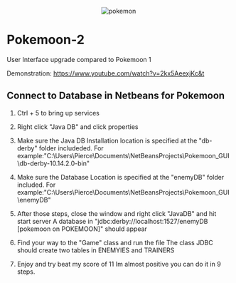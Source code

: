 <p align="center"
  <a href="https://imgbb.com/"><img src="https://ibb.co/261xnw3" alt="pokemon" border="0"></a>
</p>


# Pokemoon-2
User Interface upgrade compared to Pokemoon 1

Demonstration: https://www.youtube.com/watch?v=2kx5AeexjKc&t

 Connect to Database in Netbeans for Pokemoon
 ---------------------------------------------

1. Ctrl + 5 to bring up services

2. Right click "Java DB" and click properties

3. Make sure the Java DB Installation location is specified at the "db-derby" folder includeded. 
	For example:"C:\Users\Pierce\Documents\NetBeansProjects\Pokemoon_GUI\db-derby-10.14.2.0-bin"

4. Make sure the Database Location is specified at the "enemyDB" folder included.
	For example:"C:\Users\Pierce\Documents\NetBeansProjects\Pokemoon_GUI\enemyDB"

5. After those steps, close the window and right click "JavaDB" and hit start server
	A database in "jdbc:derby://localhost:1527/enemyDB [pokemoon on POKEMOON]" should appear 

6. Find your way to the "Game" class and run the file
	The class JDBC should create two tables in ENEMYIES and TRAINERS

7. Enjoy and try beat my score of 11
	Im almost positive you can do it in 9 steps. 



		
